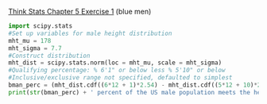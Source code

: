 [Think Stats Chapter 5 Exercise 1](http://greenteapress.com/thinkstats2/html/thinkstats2006.html#toc50) (blue men)

```python
import scipy.stats
#Set up variables for male height distribution
mht_mu = 178
mht_sigma = 7.7
#Construct distribution
mht_dist = scipy.stats.norm(loc = mht_mu, scale = mht_sigma)
#Qualifying percentage: % 6'1" or below less % 5'10" or below
#Inclusive/exclusive range not specified, defaulted to simplest
bman_perc = (mht_dist.cdf((6*12 + 1)*2.54) - mht_dist.cdf((5*12 + 10)*2.54)) * 100
print(str(bman_perc) + ' percent of the US male population meets the height requiremenets for the Blue Man Group') 
```
